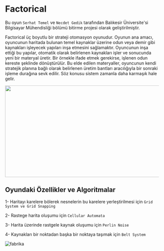 # Factorical

Bu oyun `Serhat Temel` ve `Necdet Gedik` tarafından Balıkesir Üniversite'si Bilgisayar Mühendisliği bölümü bitirme projesi olarak geliştirilmiştir.

Factorical üç boyutlu bir strateji otomasyon oyunudur. Oyunun ana amacı, oyuncunun haritada bulunan temel kaynaklar üzerine odun veya demir gibi kaynakları işleyecek yapıları inşa
etmesini sağlamaktır. Oyuncunun inşa ettiği bu yapılar, otomatik olarak belirlenen kaynakları işler ve sonucunda yeni bir materyal üretir. Bir örnekle ifade etmek gerekirse, işlenen odun
kereste şeklinde dönüştürülür. Bu elde edilen materyaller, oyuncunun kendi stratejik planına bağlı olarak belirlenen üretim
bantları aracılığıyla bir sonraki işleme durağına sevk edilir. Söz konusu sistem zamanla daha karmaşık hale gelir.

<img src="https://github.com/serhattemel/Factory-Game-3D/assets/53862681/275f116e-d16d-4a75-81e0-b57382056621" width="550" height="300">

## Oyundaki Özellikler ve Algoritmalar
1- Haritayı karelere bölerek nesnelerin bu karelere yerleştirilmesi için `Grid System ve Grid Snapping`

2- Rastege harita oluşumu için `Cellular Automata`

3- Harita üzerinde rastgele kaynak oluşumu için `Perlin Noise`

4- Kaynakları bir noktadan başka bir noktaya taşımak için `Belt System`

![fabrika](https://github.com/serhattemel/Factory-Game-3D/assets/53862681/f799314c-ec86-4433-8822-13d041762e49)
